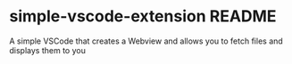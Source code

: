 # simple-vscode-extension README

A simple VSCode that creates a Webview and allows you to fetch files and displays them to you